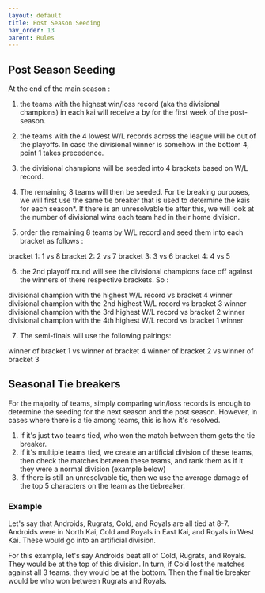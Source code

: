 ```yaml
---
layout: default
title: Post Season Seeding
nav_order: 13
parent: Rules
---
```



## Post Season Seeding

At the end of the main season :

1. the teams with the highest win/loss record (aka the divisional champions) in each kai will receive a by for the first week of the post-season.
2. the teams with the 4 lowest W/L records  across the league will be out of the playoffs. In case the divisional winner is somehow in the bottom 4, point 1 takes precedence.
3. the divisional champions will be seeded into 4 brackets based on W/L record.  
4. The remaining 8 teams will then be seeded. For tie breaking purposes, we will first use the same tie breaker that is used to determine the kais for each season*. If there is an unresolvable tie after this, we will look at the number of divisional wins each team had in their home division.

5. order the remaining 8 teams by W/L record and seed them into each bracket as follows :

bracket 1: 1 vs 8
bracket 2: 2 vs 7
bracket 3: 3 vs 6
bracket 4: 4 vs 5

6. the 2nd playoff round will see the divisional champions face off against the winners of there respective brackets.  So :

divisional champion with the highest W/L record vs bracket 4 winner 
divisional champion with the 2nd highest W/L record vs bracket 3 winner 
divisional champion with the 3rd highest W/L record vs bracket 2 winner 
divisional champion with the 4th highest W/L record vs bracket 1 winner 

7. The semi-finals will use the following pairings:

winner of bracket 1 vs winner of bracket 4
winner of bracket 2 vs winner of bracket 3


## Seasonal Tie breakers

For the majority of teams, simply comparing win/loss records is enough to determine the seeding for the next season and the post season. However, in cases where there is a tie among teams, this is how it's resolved.

1. If it's just two teams tied, who won the match between them gets the tie breaker.
2. If it's multiple teams tied, we create an artificial division of these teams, then check the matches between these teams, and rank them as if it they were a normal division (example below)
3. If there is still an unresolvable tie, then we use the average damage of the top 5 characters on the team as the tiebreaker.

### Example

Let's say that Androids, Rugrats, Cold, and Royals are all tied at 8-7. Androids were in North Kai, Cold and Royals in East Kai, and Royals in West Kai. These would go into an artificial division.

For this example, let's say Androids beat all of Cold, Rugrats, and Royals. They would be at the top of this division. In turn, if Cold lost the matches against all 3 teams, they would be at the bottom. Then the final tie breaker would be who won between Rugrats and Royals.